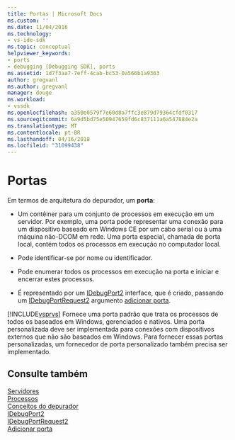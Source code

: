 ```yaml
---
title: Portas | Microsoft Docs
ms.custom: ''
ms.date: 11/04/2016
ms.technology:
- vs-ide-sdk
ms.topic: conceptual
helpviewer_keywords:
- ports
- debugging [Debugging SDK], ports
ms.assetid: 1d7f3aa7-7eff-4cab-bc53-0a566b1a9363
author: gregvanl
ms.author: gregvanl
manager: douge
ms.workload:
- vssdk
ms.openlocfilehash: a350e0579f7e60d8a7ffc3e879d79364cfdf0317
ms.sourcegitcommit: 6a9d5bd75e50947659fd6c837111a6a547884e2a
ms.translationtype: MT
ms.contentlocale: pt-BR
ms.lasthandoff: 04/16/2018
ms.locfileid: "31099438"
---
```

# <a name="ports"></a>Portas
Em termos de arquitetura do depurador, um **porta**:  
  
-   Um contêiner para um conjunto de processos em execução em um servidor. Por exemplo, uma porta pode representar uma conexão para um dispositivo baseado em Windows CE por um cabo serial ou a uma máquina não-DCOM em rede. Uma porta especial, chamada de porta local, contém todos os processos em execução no computador local.  
  
-   Pode identificar-se por nome ou identificador.  
  
-   Pode enumerar todos os processos em execução na porta e iniciar e encerrar estes processos.  
  
-   É representado por um [IDebugPort2](../../extensibility/debugger/reference/idebugport2.md) interface, que é criado, passando um [IDebugPortRequest2](../../extensibility/debugger/reference/idebugportrequest2.md) argumento [adicionar porta](../../extensibility/debugger/reference/idebugportsupplier2-addport.md).  
  
 [!INCLUDE[vsprvs](../../code-quality/includes/vsprvs_md.md)] Fornece uma porta padrão que trata os processos de todos os baseados em Windows, gerenciados e nativos. Uma porta personalizada deve ser implementada para conexões com dispositivos externos que não são baseados em Windows. Para fornecer essas portas personalizadas, um fornecedor de porta personalizado também precisa ser implementado.  
  
## <a name="see-also"></a>Consulte também  
 [Servidores](../../extensibility/debugger/servers-visual-studio-sdk.md)   
 [Processos](../../extensibility/debugger/processes.md)   
 [Conceitos do depurador](../../extensibility/debugger/debugger-concepts.md)   
 [IDebugPort2](../../extensibility/debugger/reference/idebugport2.md)   
 [IDebugPortRequest2](../../extensibility/debugger/reference/idebugportrequest2.md)   
 [Adicionar porta](../../extensibility/debugger/reference/idebugportsupplier2-addport.md)